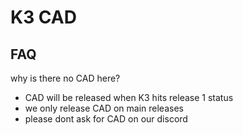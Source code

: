 # K3 CAD

## FAQ
why is there no CAD here?
 - CAD will be released when K3 hits release 1 status
 - we only release CAD on main releases
 - please dont ask for CAD on our discord